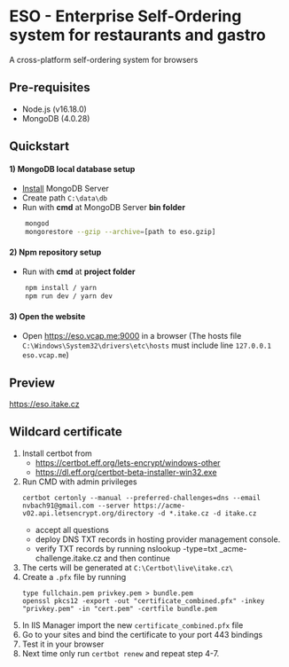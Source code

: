 # ESO - Enterprise Self-Ordering system for restaurants and gastro
A cross-platform self-ordering system for browsers

## Pre-requisites
- Node.js (v16.18.0)
- MongoDB (4.0.28)

## Quickstart
#### 1) MongoDB local database setup
- [Install](https://www.mongodb.com/download-center/community) MongoDB Server  
- Create path `C:\data\db`
- Run with **cmd** at MongoDB Server **bin folder**
```bash
    mongod
    mongorestore --gzip --archive=[path to eso.gzip]
```
#### 2) Npm repository setup
- Run with **cmd** at **project folder**
```bash
    npm install / yarn
    npm run dev / yarn dev
``` 

#### 3) Open the website 
- Open https://eso.vcap.me:9000 in a browser (The hosts file `C:\Windows\System32\drivers\etc\hosts` must include line `127.0.0.1 eso.vcap.me`)

## Preview
https://eso.itake.cz


## Wildcard certificate

1. Install certbot from 
    - https://certbot.eff.org/lets-encrypt/windows-other
    - https://dl.eff.org/certbot-beta-installer-win32.exe
2. Run CMD with admin privileges
   ```
   certbot certonly --manual --preferred-challenges=dns --email nvbach91@gmail.com --server https://acme-v02.api.letsencrypt.org/directory -d *.itake.cz -d itake.cz
   ```
   - accept all questions
   - deploy DNS TXT records in hosting provider management console.
   - verify TXT records by running nslookup -type=txt _acme-challenge.itake.cz and then continue
3. The certs will be generated at `C:\Certbot\live\itake.cz\`
4. Create a `.pfx` file by running 
   ```
   type fullchain.pem privkey.pem > bundle.pem
   openssl pkcs12 -export -out "certificate_combined.pfx" -inkey "privkey.pem" -in "cert.pem" -certfile bundle.pem
   ```
5. In IIS Manager import the new `certificate_combined.pfx` file
6. Go to your sites and bind the certificate to your port 443 bindings
7. Test it in your browser
8. Next time only run `certbot renew` and repeat step 4-7.
